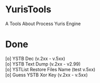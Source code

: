 # YurisTools
A Tools About Process Yuris Engine  
# Done
[o] YSTB Dec (v.2xx - v.5xx)  
[o] YSTB Text Dump (v.2xx - v2.99)  
[o] YSTList Restore Files Name (test v.5xx)  
[o] Guess YSTB Xor Key (v.2xx - v.5xx)   
